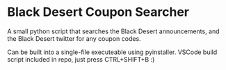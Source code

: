 # Black Desert Coupon Searcher

A small python script that searches the Black Desert announcements, and the Black Desert twitter for any coupon codes.

Can be built into a single-file executeable using pyinstaller. VSCode build script included in repo, just press CTRL+SHIFT+B :)
